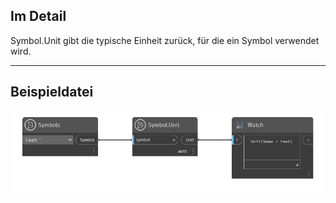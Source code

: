 ## Im Detail
Symbol.Unit gibt die typische Einheit zurück, für die ein Symbol verwendet wird.
___
## Beispieldatei

![Symbol.Unit](./DynamoUnits.Symbol.Unit_img.png)
